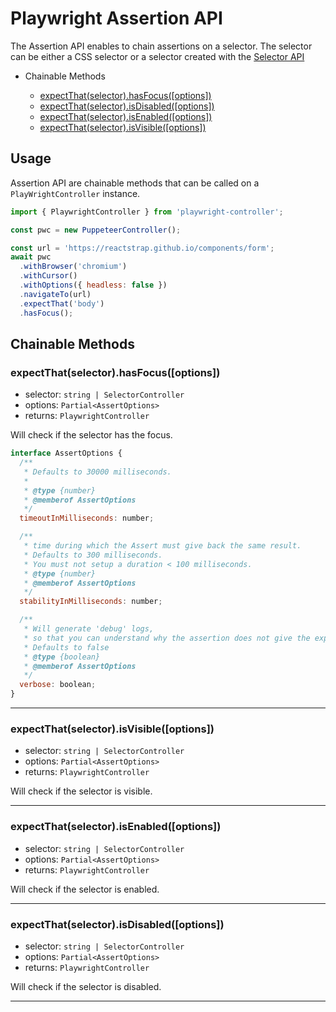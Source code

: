# Playwright Assertion API

The Assertion API enables to chain assertions on a selector. The selector can be either a CSS selector or a selector created with the [Selector API](./selector.api.md)

- Chainable Methods

  - [expectThat(selector).hasFocus([options])](#expectThatselectorhasFocusoptions)
  - [expectThat(selector).isDisabled([options])](#expectThatselectorisDisabledoptions)
  - [expectThat(selector).isEnabled([options])](#expectThatselectorisEnabledoptions)
  - [expectThat(selector).isVisible([options])](#expectThatselectorisVisibleoptions)

## Usage

Assertion API are chainable methods that can be called on a `PlayWrightController` instance.

```js
import { PlaywrightController } from 'playwright-controller';

const pwc = new PuppeteerController();

const url = 'https://reactstrap.github.io/components/form';
await pwc
  .withBrowser('chromium')
  .withCursor()
  .withOptions({ headless: false })
  .navigateTo(url)
  .expectThat('body')
  .hasFocus();
```

## Chainable Methods

### expectThat(selector).hasFocus([options])

- selector: `string | SelectorController`
- options: `Partial<AssertOptions>`
- returns: `PlaywrightController`

Will check if the selector has the focus.

```js
interface AssertOptions {
  /**
   * Defaults to 30000 milliseconds.
   *
   * @type {number}
   * @memberof AssertOptions
   */
  timeoutInMilliseconds: number;

  /**
   * time during which the Assert must give back the same result.
   * Defaults to 300 milliseconds.
   * You must not setup a duration < 100 milliseconds.
   * @type {number}
   * @memberof AssertOptions
   */
  stabilityInMilliseconds: number;

  /**
   * Will generate 'debug' logs,
   * so that you can understand why the assertion does not give the expected result.
   * Defaults to false
   * @type {boolean}
   * @memberof AssertOptions
   */
  verbose: boolean;
}
```

---

### expectThat(selector).isVisible([options])

- selector: `string | SelectorController`
- options: `Partial<AssertOptions>`
- returns: `PlaywrightController`

Will check if the selector is visible.

---

### expectThat(selector).isEnabled([options])

- selector: `string | SelectorController`
- options: `Partial<AssertOptions>`
- returns: `PlaywrightController`

Will check if the selector is enabled.

---

### expectThat(selector).isDisabled([options])

- selector: `string | SelectorController`
- options: `Partial<AssertOptions>`
- returns: `PlaywrightController`

Will check if the selector is disabled.

---
